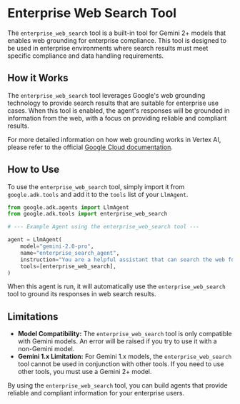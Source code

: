 # Enterprise Web Search Tool

The `enterprise_web_search` tool is a built-in tool for Gemini 2+ models that enables web grounding for enterprise compliance. This tool is designed to be used in enterprise environments where search results must meet specific compliance and data handling requirements.

## How it Works

The `enterprise_web_search` tool leverages Google's web grounding technology to provide search results that are suitable for enterprise use cases. When this tool is enabled, the agent's responses will be grounded in information from the web, with a focus on providing reliable and compliant results.

For more detailed information on how web grounding works in Vertex AI, please refer to the official [Google Cloud documentation](https://cloud.google.com/vertex-ai/generative-ai/docs/grounding/web-grounding-enterprise).

## How to Use

To use the `enterprise_web_search` tool, simply import it from `google.adk.tools` and add it to the `tools` list of your `LlmAgent`.

```python
from google.adk.agents import LlmAgent
from google.adk.tools import enterprise_web_search

# --- Example Agent using the enterprise_web_search tool ---

agent = LlmAgent(
    model="gemini-2.0-pro",
    name="enterprise_search_agent",
    instruction="You are a helpful assistant that can search the web for enterprise-compliant information.",
    tools=[enterprise_web_search],
)
```

When this agent is run, it will automatically use the `enterprise_web_search` tool to ground its responses in web search results.

## Limitations

*   **Model Compatibility:** The `enterprise_web_search` tool is only compatible with Gemini models. An error will be raised if you try to use it with a non-Gemini model.
*   **Gemini 1.x Limitation:** For Gemini 1.x models, the `enterprise_web_search` tool cannot be used in conjunction with other tools. If you need to use other tools, you must use a Gemini 2+ model.

By using the `enterprise_web_search` tool, you can build agents that provide reliable and compliant information for your enterprise users.
